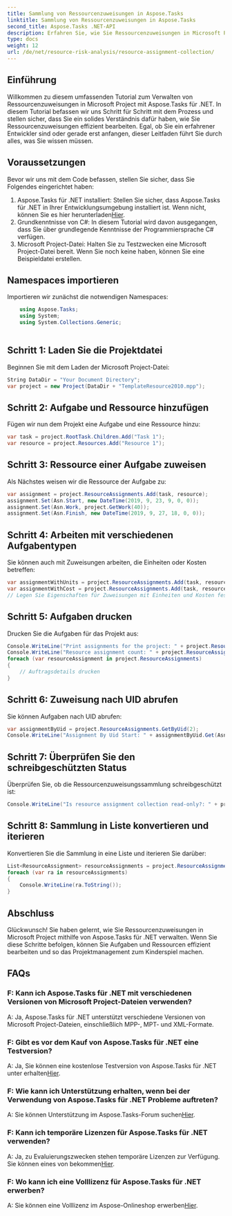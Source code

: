```yaml
---
title: Sammlung von Ressourcenzuweisungen in Aspose.Tasks
linktitle: Sammlung von Ressourcenzuweisungen in Aspose.Tasks
second_title: Aspose.Tasks .NET-API
description: Erfahren Sie, wie Sie Ressourcenzuweisungen in Microsoft Project mit Aspose.Tasks für .NET verwalten. Schritt-für-Schritt-Anleitung mit Codebeispielen.
type: docs
weight: 12
url: /de/net/resource-risk-analysis/resource-assignment-collection/
---
```

## Einführung
Willkommen zu diesem umfassenden Tutorial zum Verwalten von Ressourcenzuweisungen in Microsoft Project mit Aspose.Tasks für .NET. In diesem Tutorial befassen wir uns Schritt für Schritt mit dem Prozess und stellen sicher, dass Sie ein solides Verständnis dafür haben, wie Sie Ressourcenzuweisungen effizient bearbeiten. Egal, ob Sie ein erfahrener Entwickler sind oder gerade erst anfangen, dieser Leitfaden führt Sie durch alles, was Sie wissen müssen.
## Voraussetzungen
Bevor wir uns mit dem Code befassen, stellen Sie sicher, dass Sie Folgendes eingerichtet haben:
1. Aspose.Tasks für .NET installiert: Stellen Sie sicher, dass Aspose.Tasks für .NET in Ihrer Entwicklungsumgebung installiert ist. Wenn nicht, können Sie es hier herunterladen[Hier](https://releases.aspose.com/tasks/net/).
2. Grundkenntnisse von C#: In diesem Tutorial wird davon ausgegangen, dass Sie über grundlegende Kenntnisse der Programmiersprache C# verfügen.
3. Microsoft Project-Datei: Halten Sie zu Testzwecken eine Microsoft Project-Datei bereit. Wenn Sie noch keine haben, können Sie eine Beispieldatei erstellen.

## Namespaces importieren
Importieren wir zunächst die notwendigen Namespaces:
```csharp
    using Aspose.Tasks;
    using System;
    using System.Collections.Generic;
    
```
## Schritt 1: Laden Sie die Projektdatei
Beginnen Sie mit dem Laden der Microsoft Project-Datei:
```csharp
String DataDir = "Your Document Directory";
var project = new Project(DataDir + "TemplateResource2010.mpp");
```
## Schritt 2: Aufgabe und Ressource hinzufügen
Fügen wir nun dem Projekt eine Aufgabe und eine Ressource hinzu:
```csharp
var task = project.RootTask.Children.Add("Task 1");
var resource = project.Resources.Add("Resource 1");
```
## Schritt 3: Ressource einer Aufgabe zuweisen
Als Nächstes weisen wir die Ressource der Aufgabe zu:
```csharp
var assignment = project.ResourceAssignments.Add(task, resource);
assignment.Set(Asn.Start, new DateTime(2019, 9, 23, 9, 0, 0));
assignment.Set(Asn.Work, project.GetWork(40));
assignment.Set(Asn.Finish, new DateTime(2019, 9, 27, 18, 0, 0));
```
## Schritt 4: Arbeiten mit verschiedenen Aufgabentypen
Sie können auch mit Zuweisungen arbeiten, die Einheiten oder Kosten betreffen:
```csharp
var assignmentWithUnits = project.ResourceAssignments.Add(task, resource, 1d);
var assignmentWithCost = project.ResourceAssignments.Add(task, resource);
// Legen Sie Eigenschaften für Zuweisungen mit Einheiten und Kosten fest, ähnlich wie in Schritt 3 gezeigt
```
## Schritt 5: Aufgaben drucken
Drucken Sie die Aufgaben für das Projekt aus:
```csharp
Console.WriteLine("Print assignments for the project: " + project.ResourceAssignments.ParentProject.Get(Prj.Name));
Console.WriteLine("Resource assignment count: " + project.ResourceAssignments.Count);
foreach (var resourceAssignment in project.ResourceAssignments)
{
    // Auftragsdetails drucken
}
```
## Schritt 6: Zuweisung nach UID abrufen
Sie können Aufgaben nach UID abrufen:
```csharp
var assignmentByUid = project.ResourceAssignments.GetByUid(2);
Console.WriteLine("Assignment By Uid Start: " + assignmentByUid.Get(Asn.Start));
```
## Schritt 7: Überprüfen Sie den schreibgeschützten Status
Überprüfen Sie, ob die Ressourcenzuweisungssammlung schreibgeschützt ist:
```csharp
Console.WriteLine("Is resource assignment collection read-only?: " + project.ResourceAssignments.IsReadOnly);
```
## Schritt 8: Sammlung in Liste konvertieren und iterieren
Konvertieren Sie die Sammlung in eine Liste und iterieren Sie darüber:
```csharp
List<ResourceAssignment> resourceAssignments = project.ResourceAssignments.ToList();
foreach (var ra in resourceAssignments)
{
    Console.WriteLine(ra.ToString());
}
```

## Abschluss
Glückwunsch! Sie haben gelernt, wie Sie Ressourcenzuweisungen in Microsoft Project mithilfe von Aspose.Tasks für .NET verwalten. Wenn Sie diese Schritte befolgen, können Sie Aufgaben und Ressourcen effizient bearbeiten und so das Projektmanagement zum Kinderspiel machen.
## FAQs
### F: Kann ich Aspose.Tasks für .NET mit verschiedenen Versionen von Microsoft Project-Dateien verwenden?
A: Ja, Aspose.Tasks für .NET unterstützt verschiedene Versionen von Microsoft Project-Dateien, einschließlich MPP-, MPT- und XML-Formate.
### F: Gibt es vor dem Kauf von Aspose.Tasks für .NET eine Testversion?
 A: Ja, Sie können eine kostenlose Testversion von Aspose.Tasks für .NET unter erhalten[Hier](https://releases.aspose.com/).
### F: Wie kann ich Unterstützung erhalten, wenn bei der Verwendung von Aspose.Tasks für .NET Probleme auftreten?
 A: Sie können Unterstützung im Aspose.Tasks-Forum suchen[Hier](https://forum.aspose.com/c/tasks/15).
### F: Kann ich temporäre Lizenzen für Aspose.Tasks für .NET verwenden?
 A: Ja, zu Evaluierungszwecken stehen temporäre Lizenzen zur Verfügung. Sie können eines von bekommen[Hier](https://purchase.aspose.com/temporary-license/).
### F: Wo kann ich eine Volllizenz für Aspose.Tasks für .NET erwerben?
 A: Sie können eine Volllizenz im Aspose-Onlineshop erwerben[Hier](https://purchase.aspose.com/buy).